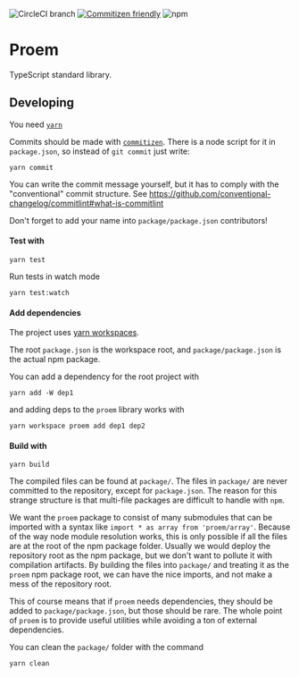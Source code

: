 ![CircleCI branch](https://img.shields.io/circleci/project/github/wunderdogsw/proem/master.svg)
[![Commitizen friendly](https://img.shields.io/badge/commitizen-friendly-brightgreen.svg)](http://commitizen.github.io/cz-cli/)
![npm](https://img.shields.io/npm/v/proem.svg)

# Proem

TypeScript standard library.

## Developing

You need [`yarn`](https://yarnpkg.com/en/docs/install)

Commits should be made with [`commitizen`](https://www.npmjs.com/package/commitizen).
There is a node script for it in `package.json`, so instead of `git commit` just write:

```
yarn commit
```

You can write the commit message yourself, but it has to comply with the "conventional" commit structure.
See https://github.com/conventional-changelog/commitlint#what-is-commitlint

Don't forget to add your name into `package/package.json` contributors!

#### Test with

```
yarn test
```

Run tests in watch mode

```
yarn test:watch
```

#### Add dependencies

The project uses [yarn workspaces](https://yarnpkg.com/lang/en/docs/cli/workspace/).

The root `package.json` is the workspace root, and `package/package.json` is the actual npm package.

You can add a dependency for the root project with

```
yarn add -W dep1
```

and adding deps to the `proem` library works with

```
yarn workspace proem add dep1 dep2
```

#### Build with

```
yarn build
```

The compiled files can be found at `package/`. The files in `package/` are never committed to the repository, except
for `package.json`. The reason for this strange structure is that multi-file packages are difficult to handle with `npm`.

We want the `proem` package to consist of many submodules that can be imported with a syntax like `import * as array from 'proem/array'`.
Because of the way node module resolution works, this is only possible if all the files are at the root of the npm package folder.
Usually we would deploy the repository root as the npm package, but we don't want to pollute it with compilation artifacts.
By building the files into `package/` and treating it as the `proem` npm package root, we can have the nice imports,
and not make a mess of the repository root.

This of course means that if `proem` needs dependencies, they should be added to `package/package.json`, but those should be rare.
The whole point of `proem` is to provide useful utilities while avoiding a ton of external dependencies.

You can clean the `package/` folder with the command

```
yarn clean
```
